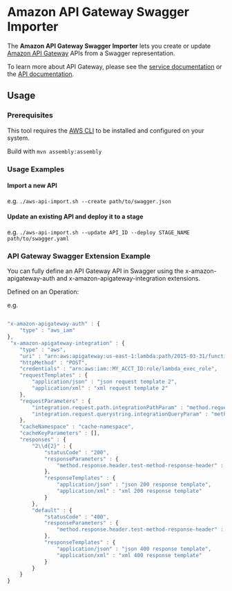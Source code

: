 Amazon API Gateway Swagger Importer
=============================

The **Amazon API Gateway Swagger Importer** lets you create or update [Amazon API Gateway][service-page] APIs from a Swagger representation.

To learn more about API Gateway, please see the [service documentation][service-docs] or the [API documentation][api-docs].

[service-page]: http://aws.amazon.com/api-gateway/
[service-docs]: http://docs.aws.amazon.com/apigateway/latest/developerguide/
[api-docs]: http://docs.aws.amazon.com/apigateway/api-reference

## Usage

### Prerequisites

This tool requires the [AWS CLI](http://aws.amazon.com/cli) to be installed and configured on your system.

Build with `mvn assembly:assembly`

### Usage Examples

#### Import a new API

e.g. `./aws-api-import.sh --create path/to/swagger.json`

#### Update an existing API and deploy it to a stage

e.g. `./aws-api-import.sh --update API_ID --deploy STAGE_NAME path/to/swagger.yaml`

### API Gateway Swagger Extension Example

You can fully define an API Gateway API in Swagger using the x-amazon-apigateway-auth and x-amazon-apigateway-integration extensions.

Defined on an Operation:

e.g.

```javascript

"x-amazon-apigateway-auth" : {
    "type" : "aws_iam"
},
 "x-amazon-apigateway-integration" : {
    "type" : "aws",
    "uri" : "arn:aws:apigateway:us-east-1:lambda:path/2015-03-31/functions/arn:aws:lambda:us-east-1:MY_ACCT_ID:function:helloWorld/invocations",
    "httpMethod" : "POST",
    "credentials" : "arn:aws:iam::MY_ACCT_ID:role/lambda_exec_role",
    "requestTemplates" : {
        "application/json" : "json request template 2",
        "application/xml" : "xml request template 2"
    },
    "requestParameters" : {
        "integration.request.path.integrationPathParam" : "method.request.querystring.latitude",
        "integration.request.querystring.integrationQueryParam" : "method.request.querystring.longitude"
    },
    "cacheNamespace" : "cache-namespace",
    "cacheKeyParameters" : [],
    "responses" : {
        "2\\d{2}" : {
            "statusCode" : "200",
            "responseParameters" : {
                "method.response.header.test-method-response-header" : "integration.response.header.integrationResponseHeaderParam1"
            },
            "responseTemplates" : {
                "application/json" : "json 200 response template",
                "application/xml" : "xml 200 response template"
            }
        },
        "default" : {
            "statusCode" : "400",
            "responseParameters" : {
                "method.response.header.test-method-response-header" : "'static value'"
            },
            "responseTemplates" : {
                "application/json" : "json 400 response template",
                "application/xml" : "xml 400 response template"
            }
        }
    }
}
```
